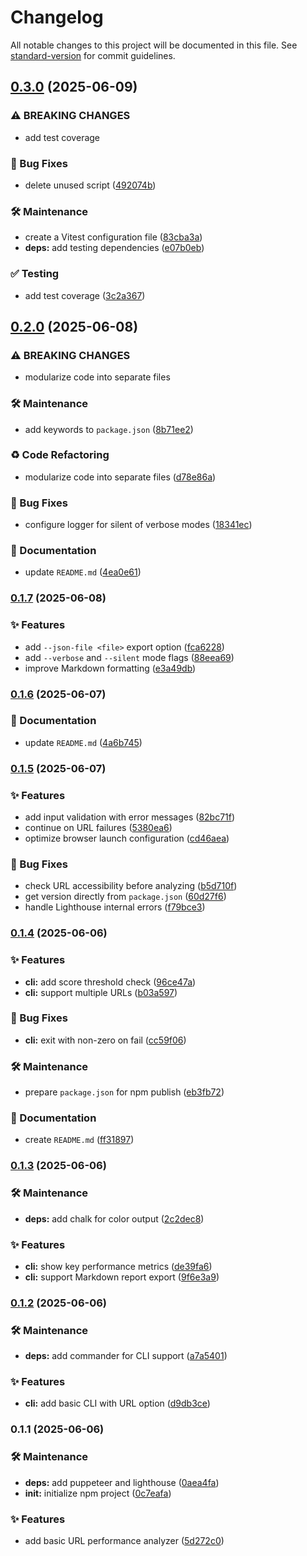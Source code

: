 # Changelog

All notable changes to this project will be documented in this file. See [standard-version](https://github.com/conventional-changelog/standard-version) for commit guidelines.

## [0.3.0](https://github.com/OleksandrZadvornyi/frontend-performance-analyzer/compare/v0.2.0...v0.3.0) (2025-06-09)


### ⚠ BREAKING CHANGES

* add test coverage

### 🐛 Bug Fixes

* delete unused script ([492074b](https://github.com/OleksandrZadvornyi/frontend-performance-analyzer/commit/492074bc3e0664a3b24386d5239e66fd6b3c1511))


### 🛠 Maintenance

* create a Vitest configuration file ([83cba3a](https://github.com/OleksandrZadvornyi/frontend-performance-analyzer/commit/83cba3a316cdc1cb71cea5ece7bbe63d14fa618b))
* **deps:** add testing dependencies ([e07b0eb](https://github.com/OleksandrZadvornyi/frontend-performance-analyzer/commit/e07b0eb4fd45fffad7ceef4ef5658bdc2fe709af))


### ✅ Testing

* add test coverage ([3c2a367](https://github.com/OleksandrZadvornyi/frontend-performance-analyzer/commit/3c2a3679d0940d08aefedcdc7354597f55c7b164))

## [0.2.0](https://github.com/OleksandrZadvornyi/frontend-performance-analyzer/compare/v0.1.7...v0.2.0) (2025-06-08)


### ⚠ BREAKING CHANGES

* modularize code into separate files

### 🛠 Maintenance

* add keywords to `package.json` ([8b71ee2](https://github.com/OleksandrZadvornyi/frontend-performance-analyzer/commit/8b71ee2ba12c46febc19d8322dfc641f1c51996a))


### ♻️ Code Refactoring

* modularize code into separate files ([d78e86a](https://github.com/OleksandrZadvornyi/frontend-performance-analyzer/commit/d78e86a78ed2c51b25d4726127840b70e2b3e622))


### 🐛 Bug Fixes

* configure logger for silent of verbose modes ([18341ec](https://github.com/OleksandrZadvornyi/frontend-performance-analyzer/commit/18341ec86b5714525ecbc00a598055b2c2498967))


### 📝 Documentation

* update `README.md` ([4ea0e61](https://github.com/OleksandrZadvornyi/frontend-performance-analyzer/commit/4ea0e61f4f891ef624518e5a36f3786f5c05fab3))

### [0.1.7](https://github.com/OleksandrZadvornyi/frontend-performance-analyzer/compare/v0.1.6...v0.1.7) (2025-06-08)


### ✨ Features

* add `--json-file <file>` export option ([fca6228](https://github.com/OleksandrZadvornyi/frontend-performance-analyzer/commit/fca62282c090356cd6fe5e94d27c2d856bb2fa21))
* add `--verbose` and `--silent` mode flags ([88eea69](https://github.com/OleksandrZadvornyi/frontend-performance-analyzer/commit/88eea697cddb968bf166328523dbffb05690f1c9))
* improve Markdown formatting ([e3a49db](https://github.com/OleksandrZadvornyi/frontend-performance-analyzer/commit/e3a49db1266232272166d9f94499505d03e24e7c))

### [0.1.6](https://github.com/OleksandrZadvornyi/frontend-performance-analyzer/compare/v0.1.5...v0.1.6) (2025-06-07)


### 📝 Documentation

* update `README.md` ([4a6b745](https://github.com/OleksandrZadvornyi/frontend-performance-analyzer/commit/4a6b745f765bcfd65b5b7e6764bb01e952602fd1))

### [0.1.5](https://github.com/OleksandrZadvornyi/frontend-performance-analyzer/compare/v0.1.4...v0.1.5) (2025-06-07)


### ✨ Features

* add input validation with error messages ([82bc71f](https://github.com/OleksandrZadvornyi/frontend-performance-analyzer/commit/82bc71f1adb4f8f2a0240b1693290b891aceeb47))
* continue on URL failures ([5380ea6](https://github.com/OleksandrZadvornyi/frontend-performance-analyzer/commit/5380ea6f1ffa7512fa7ab564cd2f9d65ec79ade4))
* optimize browser launch configuration ([cd46aea](https://github.com/OleksandrZadvornyi/frontend-performance-analyzer/commit/cd46aea3b00ab25354552d546a2b333e7a1b8e34))


### 🐛 Bug Fixes

* check URL accessibility before analyzing ([b5d710f](https://github.com/OleksandrZadvornyi/frontend-performance-analyzer/commit/b5d710fc7a9252032d35cc9557c4fae35cfcd0a0))
* get version directly from `package.json` ([60d27f6](https://github.com/OleksandrZadvornyi/frontend-performance-analyzer/commit/60d27f60d62d5a7bad3438d25a7ffa3d2ee704e5))
* handle Lighthouse internal errors ([f79bce3](https://github.com/OleksandrZadvornyi/frontend-performance-analyzer/commit/f79bce3a6f6d61e90879d86cb3aae0abb756eefa))

### [0.1.4](https://github.com/OleksandrZadvornyi/frontend-performance-analyzer/compare/v0.1.3...v0.1.4) (2025-06-06)


### ✨ Features

* **cli:** add score threshold check ([96ce47a](https://github.com/OleksandrZadvornyi/frontend-performance-analyzer/commit/96ce47af676336c533f82f6be438076d8e806a2e))
* **cli:** support multiple URLs ([b03a597](https://github.com/OleksandrZadvornyi/frontend-performance-analyzer/commit/b03a597ba3dcfa66d354b233a1f810f796fc4afa))


### 🐛 Bug Fixes

* **cli:** exit with non-zero on fail ([cc59f06](https://github.com/OleksandrZadvornyi/frontend-performance-analyzer/commit/cc59f063a24abe30576858ea33f53f80a89c08a4))


### 🛠 Maintenance

* prepare `package.json` for npm publish ([eb3fb72](https://github.com/OleksandrZadvornyi/frontend-performance-analyzer/commit/eb3fb72c3ee389d51c4810364ec74f7b2b7d94b4))


### 📝 Documentation

* create `README.md` ([ff31897](https://github.com/OleksandrZadvornyi/frontend-performance-analyzer/commit/ff318972e35e5e533432f7821fbc60992c5fc1ca))

### [0.1.3](https://github.com/OleksandrZadvornyi/frontend-performance-analyzer/compare/v0.1.2...v0.1.3) (2025-06-06)


### 🛠 Maintenance

* **deps:** add chalk for color output ([2c2dec8](https://github.com/OleksandrZadvornyi/frontend-performance-analyzer/commit/2c2dec8bed17fbc327f036b7c925920c142ffebf))


### ✨ Features

* **cli:** show key performance metrics ([de39fa6](https://github.com/OleksandrZadvornyi/frontend-performance-analyzer/commit/de39fa63cc68cf5d0487be8a56d7fcbd4f3ebcdb))
* **cli:** support Markdown report export ([9f6e3a9](https://github.com/OleksandrZadvornyi/frontend-performance-analyzer/commit/9f6e3a9b54a0f4a510ccbbef35f7ff97616e7b00))

### [0.1.2](https://github.com/OleksandrZadvornyi/frontend-performance-analyzer/compare/v0.1.1...v0.1.2) (2025-06-06)


### 🛠 Maintenance

* **deps:** add commander for CLI support ([a7a5401](https://github.com/OleksandrZadvornyi/frontend-performance-analyzer/commit/a7a540119747dabc1905b67a19bc259cd9f8e18f))


### ✨ Features

* **cli:** add basic CLI with URL option ([d9db3ce](https://github.com/OleksandrZadvornyi/frontend-performance-analyzer/commit/d9db3ceac90024f3d9318d6fc906bfeb2b31f3ca))

### 0.1.1 (2025-06-06)


### 🛠 Maintenance

* **deps:** add puppeteer and lighthouse ([0aea4fa](https://github.com/OleksandrZadvornyi/frontend-performance-analyzer/commit/0aea4fa40dc995242e72fba833925521eabdb103))
* **init:** initialize npm project ([0c7eafa](https://github.com/OleksandrZadvornyi/frontend-performance-analyzer/commit/0c7eafab0bc215480f650dc038f6e9a6d65cb8c0))


### ✨ Features

* add basic URL performance analyzer ([5d272c0](https://github.com/OleksandrZadvornyi/frontend-performance-analyzer/commit/5d272c026898015630e5e12179b621dc3cd87472))
